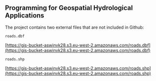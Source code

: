 ## Programming for Geospatial Hydrological Applications

The project contains two external files that are not included in Github:

`roads.dbf`

[https://gis-bucket-aswinvk28.s3.eu-west-2.amazonaws.com/roads.dbf](https://gis-bucket-aswinvk28.s3.eu-west-2.amazonaws.com/roads.dbf)

`roads.shp`

[https://gis-bucket-aswinvk28.s3.eu-west-2.amazonaws.com/roads.shp](https://gis-bucket-aswinvk28.s3.eu-west-2.amazonaws.com/roads.shp)

